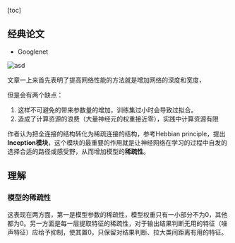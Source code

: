 [toc]

## 经典论文

- Googlenet

![asd](https://thumbnail1.baidupcs.com/thumbnail/dfc730f46p9e899abfdf441a53d77b5d?fid=2652311658-250528-525722132197257&rt=pr&sign=FDTAER-DCb740ccc5511e5e8fedcff06b081203-Hj8lasb3LrsFRbfWSTURmqHbLy4%3d&expires=8h&chkbd=0&chkv=0&dp-logid=8737040498903573115&dp-callid=0&time=1674982800&size=c1920_u1080&quality=90&vuk=2652311658&ft=image&autopolicy=1)

文章一上来首先表明了提高网络性能的方法就是增加网络的深度和宽度，

但是会有两个缺点：

1. 这样不可避免的带来参数量的增加，训练集过小时会导致过拟合。
2. 造成了计算资源的浪费（大量神经元的权重接近零），实践中计算资源有限

作者认为把全连接的结构转化为稀疏连接的结构，参考Hebbian principle，提出**Inception模块**，这个模块的最重要的作用就是让神经网络在学习的过程中自发的选择合适的路径或感受野，从而增加模型的**稀疏性**。



## 理解

### 模型的稀疏性

这表现在两方面，第一是模型参数的稀疏性，模型权重只有一小部分不为0，其他都为0。另一方面是每一层提取特征的稀疏性，对于输出结果判断无用的特征（噪声特征）应给予抑制，使其置0，只保留对结果判断、拉大类间距离有用的特征。
